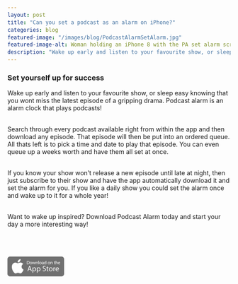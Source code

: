 ```yaml
---
layout: post
title: "Can you set a podcast as an alarm on iPhone?"
categories: blog
featured-image: "/images/blog/PodcastAlarmSetAlarm.jpg"
featured-image-alt: Woman holding an iPhone 8 with the PA set alarm screen visible
description: "Wake up early and listen to your favourite show, or sleep easy knowing that you wont miss the latest episode of a gripping drama. Podcast alarm is an alarm clock that plays podcasts!"
---
```


<div class="row">
  <h3>Set yourself up for success</h3>

  <p>Wake up early and listen to your favourite show, or sleep easy knowing that you wont miss the latest episode of a gripping drama. Podcast alarm is an alarm clock that plays podcasts! <br><br></p>

  <p>Search through every podcast available right from within the app and then download any episode. That episode will then be put into an ordered queue. All thats left is to pick a time and date to play that episode. You can even queue up a weeks worth and have them all set at once. <br><br></p>

  <p>If you know your show won’t release a new episode until late at night, then just subscribe to their show and have the app automatically download it and set the alarm for you. If you like a daily show you could set the alarm once and wake up to it for a whole year! <br><br></p>

  <p>Want to wake up inspired? Download Podcast Alarm today and start your day a more interesting way! <br><br></p>
  <br><br>
</div>
<a href="https://apps.apple.com/app/podcast-alarm/id1441890371"><img src="/images/AppStoreButton.png" height="45"></a>
